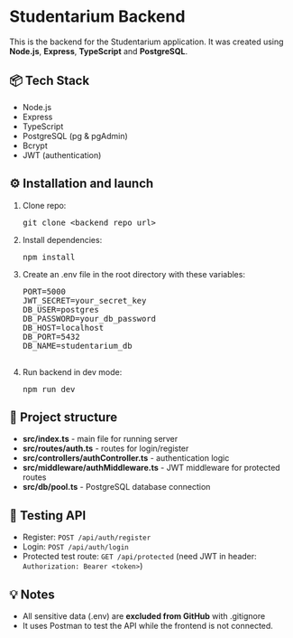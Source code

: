 <!DOCTYPE html>
<html lang="en">
<body>
  <h1>Studentarium Backend</h1>
  <p>This is the backend for the Studentarium application. It was created using <strong>Node.js</strong>, <strong>Express</strong>, <strong>TypeScript</strong> and <strong>PostgreSQL</strong>.</p>

  <h2>📦 Tech Stack</h2>
  <ul>
    <li>Node.js</li>
    <li>Express</li>
    <li>TypeScript</li>
    <li>PostgreSQL (pg & pgAdmin)</li>
    <li>Bcrypt</li>
    <li>JWT (authentication)</li>
  </ul>

  <h2>⚙️ Installation and launch</h2>
  <ol>
    <li>Clone repo:
      <pre>git clone &lt;backend_repo_url&gt;</pre>
    </li>
    <li>Install dependencies:
      <pre>npm install</pre>
    </li>
    <li>Create an .env file in the root directory with these variables:
      <pre>
PORT=5000
JWT_SECRET=your_secret_key
DB_USER=postgres
DB_PASSWORD=your_db_password
DB_HOST=localhost
DB_PORT=5432
DB_NAME=studentarium_db
      </pre>
    </li>
    <li>Run backend in dev mode:
      <pre>npm run dev</pre>
    </li>
  </ol>

  <h2>📌 Project structure</h2>
  <ul>
    <li><strong>src/index.ts</strong> - main file for running server</li>
    <li><strong>src/routes/auth.ts</strong> - routes for login/register</li>
    <li><strong>src/controllers/authController.ts</strong> - authentication logic</li>
    <li><strong>src/middleware/authMiddleware.ts</strong> - JWT middleware for protected routes</li>
    <li><strong>src/db/pool.ts</strong> - PostgreSQL database connection</li>
  </ul>

  <h2>🧪 Testing API</h2>
  <ul>
    <li>Register: <code>POST /api/auth/register</code></li>
    <li>Login: <code>POST /api/auth/login</code></li>
    <li>Protected test route: <code>GET /api/protected</code> (need JWT in header: <code>Authorization: Bearer &lt;token&gt;</code>)</li>
  </ul>

  <h2>💡 Notes</h2>
  <ul>
    <li>All sensitive data (.env) are <strong>excluded from GitHub</strong> with .gitignore</li>
    <li>It uses Postman to test the API while the frontend is not connected.</li>
  </ul>
</body>
</html>
